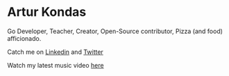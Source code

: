 # Artur Kondas

Go Developer, Teacher, Creator, Open-Source contributor, Pizza (and food) afficionado.

Catch me on [Linkedin](https://www.linkedin.com/in/arturkondas/) and [Twitter](https://twitter.com/arturkondas)

Watch my latest music video [here](https://bit.ly/enae-system)

